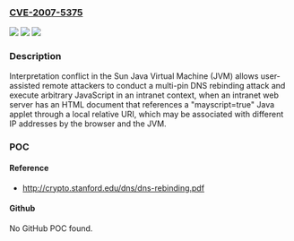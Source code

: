 ### [CVE-2007-5375](https://cve.mitre.org/cgi-bin/cvename.cgi?name=CVE-2007-5375)
![](https://img.shields.io/static/v1?label=Product&message=n%2Fa&color=blue)
![](https://img.shields.io/static/v1?label=Version&message=n%2Fa&color=blue)
![](https://img.shields.io/static/v1?label=Vulnerability&message=n%2Fa&color=brighgreen)

### Description

Interpretation conflict in the Sun Java Virtual Machine (JVM) allows user-assisted remote attackers to conduct a multi-pin DNS rebinding attack and execute arbitrary JavaScript in an intranet context, when an intranet web server has an HTML document that references a "mayscript=true" Java applet through a local relative URI, which may be associated with different IP addresses by the browser and the JVM.

### POC

#### Reference
- http://crypto.stanford.edu/dns/dns-rebinding.pdf

#### Github
No GitHub POC found.

